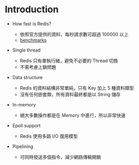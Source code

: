 # Introduction

- How fast is Redis?
    - 依照官方提供的資料，每秒請求數可超過 100000 以上
    - [benchmarks](https://redis.io/topics/benchmarks)

- Single thread
    - Redis 只有單執行緒，避免不必要的 Thread 切換
    - 不需考慮上鎖問題

- Data structure
    - Redis 的資料結構非常單純，只有 Key 加上 5 種資料類型
    - 沒有任何嵌套類，所有資料最終都是以 String 儲存

- In-memory
    - 絕大多數操作都是在 Memory 中進行，所以非常快速

- Epoll support
    - Redis 使用多路 I/O 復用模型

- Pipelining
    - 可同時發送多個指令，減少網路傳輸開銷